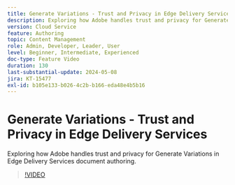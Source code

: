 ```yaml
---
title: Generate Variations - Trust and Privacy in Edge Delivery Services
description: Exploring how Adobe handles trust and privacy for Generate Variations in Edge Delivery Services document authoring.
version: Cloud Service
feature: Authoring
topic: Content Management
role: Admin, Developer, Leader, User
level: Beginner, Intermediate, Experienced
doc-type: Feature Video
duration: 130
last-substantial-update: 2024-05-08
jira: KT-15477
exl-id: b105e133-b026-4c2b-b166-eda48e4b5b16
---
```

# Generate Variations - Trust and Privacy in Edge Delivery Services

Exploring how Adobe handles trust and privacy for Generate Variations in Edge Delivery Services document authoring.

>[!VIDEO](https://video.tv.adobe.com/v/3429060/?learn=on)
